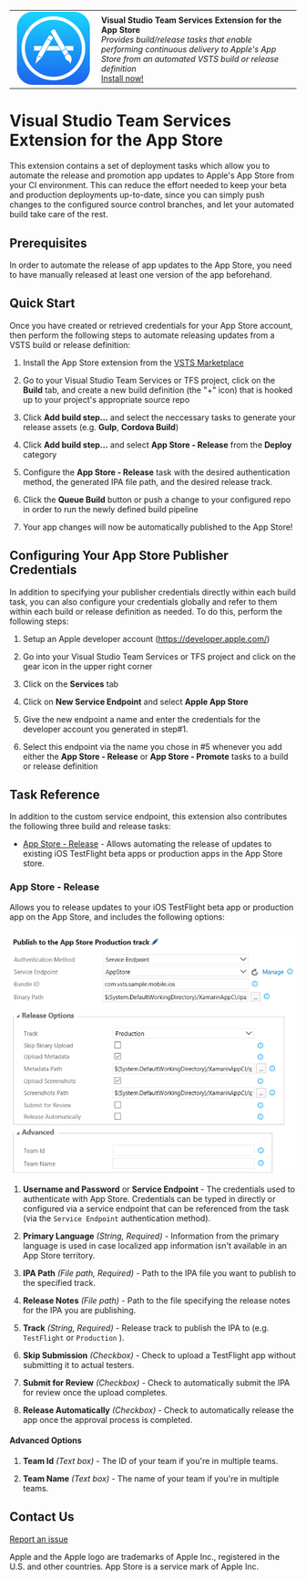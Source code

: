 <table style="width: 100%; border-style: none;"><tr>
<td width="140px" style="text-align: center;"><img src="apple_default.png" style="max-width:100%" /></td>
<td><strong>Visual Studio Team Services Extension for the App Store</strong><br />
<i>Provides build/release tasks that enable performing continuous delivery to Apple's App Store from an automated VSTS build or release definition</i><br />
<a href="#">Install now!</a>
</td>
</tr></table>

# Visual Studio Team Services Extension for the App Store

This extension contains a set of deployment tasks which allow you to automate the release and promotion app updates to Apple's App Store from your CI environment. This can reduce the effort needed to keep your beta and production deployments up-to-date, since you can simply push changes to the configured source control branches, and let your automated build take care of the rest.

## Prerequisites

In order to automate the release of app updates to the App Store, you need to have manually released at least one version of the app beforehand.

## Quick Start

Once you have created or retrieved credentials for your App Store account, then perform the following steps to automate releasing updates from a VSTS build or release definition:

1. Install the App Store extension from the [VSTS Marketplace](https://marketplace.visualstudio.com/items/ms-vsclient.app-store)

2. Go to your Visual Studio Team Services or TFS project, click on the **Build** tab, and create a new build definition (the "+" icon) that is hooked up to your project's appropriate source repo

3. Click **Add build step...** and select the neccessary tasks to generate your release assets (e.g. **Gulp**, **Cordova Build**)

4. Click **Add build step...** and select **App Store - Release** from the **Deploy** category

5. Configure the **App Store - Release** task with the desired authentication method, the generated IPA file path, and the desired release track.

6. Click the **Queue Build** button or push a change to your configured repo in order to run the newly defined build pipeline

7. Your app changes will now be automatically published to the App Store!

## Configuring Your App Store Publisher Credentials

In addition to specifying your publisher credentials directly within each build task, you can also configure your credentials globally and refer to them within each build or release definition as needed. To do this, perform the following steps:

1. Setup an Apple developer account (https://developer.apple.com/)

2. Go into your Visual Studio Team Services or TFS project and click on the gear icon in the upper right corner

3. Click on the **Services** tab

4. Click on **New Service Endpoint** and select **Apple App Store**

5. Give the new endpoint a name and enter the credentials for the developer account you generated in step#1.

6. Select this endpoint via the name you chose in #5 whenever you add either the **App Store - Release** or **App Store - Promote** tasks to a build or release definition

## Task Reference

In addition to the custom service endpoint, this extension also contributes the following three build and release tasks:

* [App Store - Release](#app-store---release) - Allows automating the release of updates to existing iOS TestFlight beta apps or production apps in the App Store store.

### App Store - Release

Allows you to release updates to your iOS TestFlight beta app or production app on the App Store, and includes the following options:

![Release task](images/release-task-with-advanced.png)

1. **Username and Password** or **Service Endpoint** - The credentials used to authenticate with App Store. Credentials can be typed in directly or configured via a service endpoint that can be referenced from the task (via the `Service Endpoint` authentication method).

2. **Primary Language** *(String, Required)* - Information from the primary language is used in case localized app information isn't available in an App Store territory.

3. **IPA Path** *(File path, Required)* - Path to the IPA file you want to publish to the specified track.

4. **Release Notes** *(File path)* - Path to the file specifying the release notes for the IPA you are publishing.

5. **Track** *(String, Required)* - Release track to publish the IPA to (e.g. `TestFlight`  or `Production` ).

6. **Skip Submission** *(Checkbox)* - Check to upload a TestFlight app without submitting it to actual testers.

7. **Submit for Review** *(Checkbox)* - Check to automatically submit the IPA for review once the upload completes.

8. **Release Automatically** *(Checkbox)* - Check to automatically release the app once the approval process is completed.

#### Advanced Options

1. **Team Id** *(Text box)* - The ID of your team if you're in multiple teams.

2. **Team Name** *(Text box)* - The name of your team if you're in multiple teams.

## Contact Us

[Report an issue](https://github.com/Microsoft/app-store-vsts-extension/issues)


Apple and the Apple logo are trademarks of Apple Inc., registered in the U.S. and other countries. App Store is a service mark of Apple Inc.